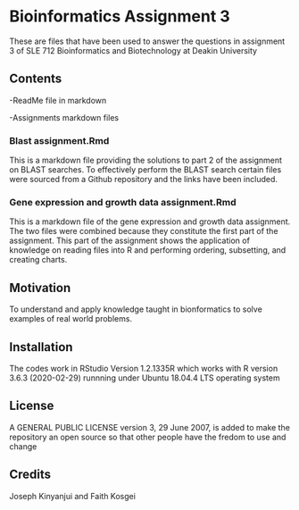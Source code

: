 # Bioinformatics Assignment 3 
These are files that have been used to answer the questions in assignment 3 of SLE 712 Bioinformatics and Biotechnology at Deakin University

## Contents
-ReadMe file in markdown

-Assignments markdown files 

### Blast assignment.Rmd
This is a markdown file providing the solutions to part 2 of the assignment on BLAST searches. To effectively perform the BLAST search certain files were sourced from a Github repository and the links have been included.

### Gene expression and growth data assignment.Rmd
This is a markdown file of the gene expression and growth data assignment. The two files were combined because they constitute the first part of the assignment. This part of the assignment shows the application of knowledge on reading files into R and performing ordering, subsetting, and creating charts. 

## Motivation
To understand and apply knowledge taught in bionformatics to solve examples of real world problems. 

## Installation
The codes work in RStudio Version 1.2.1335R which works with R version 3.6.3 (2020-02-29) runnning under Ubuntu 18.04.4 LTS operating system

## License
A GENERAL PUBLIC LICENSE version 3, 29 June 2007, is added to make the repository an open source so that other people have the fredom to use and change

## Credits 
Joseph Kinyanjui and Faith Kosgei

